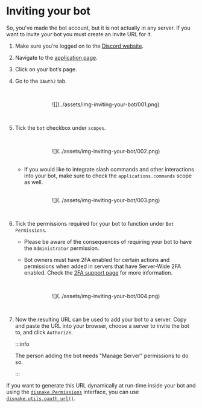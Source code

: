 # Inviting your bot

So, you've made the bot account, but it is not actually in any server. If you want to invite your bot you must create an
invite URL for it.

1.  Make sure you’re logged on to the [Discord website][discord-page].

2.  Navigate to the [application page][discord-app-page].

3.  Click on your bot’s page.

4.  Go to the `OAuth2` tab.

    <!-- prettier-ignore -->
    <br />
    <p align = "center">
        ![](../assets/img-inviting-your-bot/001.png)
    </p>
    <br />

5.  Tick the `bot` checkbox under `scopes`.

    <!-- prettier-ignore -->
    <br />
    <p align = "center">
        ![](../assets/img-inviting-your-bot/002.png)
    </p>
    <br />

    -   If you would like to integrate slash commands and other interactions into your bot, make sure to check the
        `applications.commands` scope as well.

    <!-- prettier-ignore -->
    <br />
    <p align = "center">
        ![](../assets/img-inviting-your-bot/003.png)
    </p>
    <br />

6.  Tick the permissions required for your bot to function under `Bot Permissions`.

    -   Please be aware of the consequences of requiring your bot to have the `Administrator` permission.

    -   Bot owners must have 2FA enabled for certain actions and permissions when added in servers that have Server-Wide
        2FA enabled. Check the [2FA support page][discord-2fa-page] for more information.

    <!-- prettier-ignore -->
    <br />
    <p align = "center">
        ![](../assets/img-inviting-your-bot/004.png)
    </p>
    <br />

7.  Now the resulting URL can be used to add your bot to a server. Copy and paste the URL into your browser, choose a
    server to invite the bot to, and click `Authorize`.

    :::info

    The person adding the bot needs "Manage Server" permissions to do so.
    
    :::

If you want to generate this URL dynamically at run-time inside your bot and using the
[`disnake.Permissions`](https://docs.disnake.dev/en/latest/api.html#disnake.Permissions) interface, you can use
[`disnake.utils.oauth_url()`](https://docs.disnake.dev/en/latest/api.html#disnake.utils.oauth_url).

[discord-page]: https://www.discord.com
[discord-app-page]: https://discord.com/developers/applications
[discord-2fa-page]: https://support.discord.com/hc/en-us/articles/219576828-Setting-up-Two-Factor-Authentication
